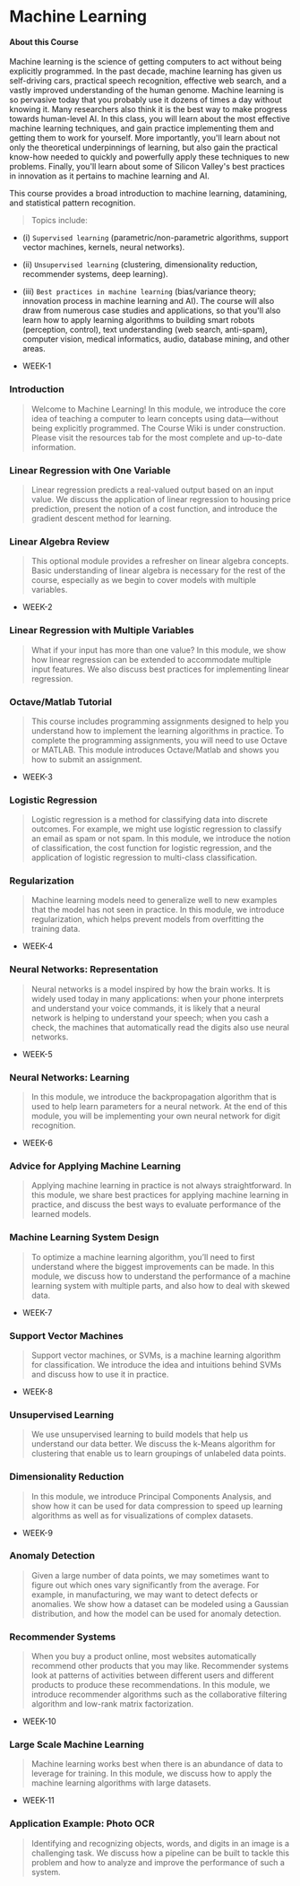 # Machine Learning

#### About this Course

Machine learning is the science of getting computers to act without being explicitly programmed. 
In the past decade, machine learning has given us self-driving cars, practical speech recognition, effective web search, and a vastly improved understanding of the human genome. Machine learning is so pervasive today that you probably use it dozens of times a day without knowing it. Many researchers also think it is the best way to make progress towards human-level AI. In this class, you will learn about the most effective machine learning techniques, and gain practice implementing them and getting them to work for yourself. More importantly, you'll learn about not only the theoretical underpinnings of learning, but also gain the practical know-how needed to quickly and powerfully apply these techniques to new problems. Finally, you'll learn about some of Silicon Valley's best practices in innovation as it pertains to machine learning and AI.

This course provides a broad introduction to machine learning, datamining, and statistical pattern recognition. 
> Topics include: 
* (i) `Supervised learning` (parametric/non-parametric algorithms, support vector machines, kernels, neural networks).
* (ii) `Unsupervised learning` (clustering, dimensionality reduction, recommender systems, deep learning).
* (iii) `Best practices in machine learning` (bias/variance theory; innovation process in machine learning and AI). The course will also draw from numerous case studies and applications, so that you'll also learn how to apply learning algorithms to building smart robots (perception, control), text understanding (web search, anti-spam), computer vision, medical informatics, audio, database mining, and other areas.

* WEEK-1
### Introduction

> Welcome to Machine Learning! In this module, we introduce the core idea of teaching a computer to learn concepts using data—without being explicitly programmed. The Course Wiki is under construction. Please visit the resources tab for the most complete and up-to-date information.

### Linear Regression with One Variable

> Linear regression predicts a real-valued output based on an input value. We discuss the application of linear regression to housing price prediction, present the notion of a cost function, and introduce the gradient descent method for learning.

### Linear Algebra Review

> This optional module provides a refresher on linear algebra concepts. Basic understanding of linear algebra is necessary for the rest of the course, especially as we begin to cover models with multiple variables.

* WEEK-2

### Linear Regression with Multiple Variables

> What if your input has more than one value? In this module, we show how linear regression can be extended to accommodate multiple input features. We also discuss best practices for implementing linear regression.

### Octave/Matlab Tutorial

> This course includes programming assignments designed to help you understand how to implement the learning algorithms in practice. To complete the programming assignments, you will need to use Octave or MATLAB. This module introduces Octave/Matlab and shows you how to submit an assignment.

* WEEK-3

### Logistic Regression

> Logistic regression is a method for classifying data into discrete outcomes. For example, we might use logistic regression to classify an email as spam or not spam. In this module, we introduce the notion of classification, the cost function for logistic regression, and the application of logistic regression to multi-class classification.

### Regularization

> Machine learning models need to generalize well to new examples that the model has not seen in practice. In this module, we introduce regularization, which helps prevent models from overfitting the training data.

* WEEK-4

### Neural Networks: Representation

> Neural networks is a model inspired by how the brain works. It is widely used today in many applications: when your phone interprets and understand your voice commands, it is likely that a neural network is helping to understand your speech; when you cash a check, the machines that automatically read the digits also use neural networks.

* WEEK-5

### Neural Networks: Learning

> In this module, we introduce the backpropagation algorithm that is used to help learn parameters for a neural network. At the end of this module, you will be implementing your own neural network for digit recognition.

* WEEK-6

### Advice for Applying Machine Learning

> Applying machine learning in practice is not always straightforward. In this module, we share best practices for applying machine learning in practice, and discuss the best ways to evaluate performance of the learned models.

### Machine Learning System Design

> To optimize a machine learning algorithm, you’ll need to first understand where the biggest improvements can be made. In this module, we discuss how to understand the performance of a machine learning system with multiple parts, and also how to deal with skewed data.

* WEEK-7

### Support Vector Machines

> Support vector machines, or SVMs, is a machine learning algorithm for classification. We introduce the idea and intuitions behind SVMs and discuss how to use it in practice.

* WEEK-8

### Unsupervised Learning

> We use unsupervised learning to build models that help us understand our data better. We discuss the k-Means algorithm for clustering that enable us to learn groupings of unlabeled data points.

### Dimensionality Reduction

> In this module, we introduce Principal Components Analysis, and show how it can be used for data compression to speed up learning algorithms as well as for visualizations of complex datasets.

* WEEK-9

### Anomaly Detection

> Given a large number of data points, we may sometimes want to figure out which ones vary significantly from the average. For example, in manufacturing, we may want to detect defects or anomalies. We show how a dataset can be modeled using a Gaussian distribution, and how the model can be used for anomaly detection.

### Recommender Systems

> When you buy a product online, most websites automatically recommend other products that you may like. Recommender systems look at patterns of activities between different users and different products to produce these recommendations. In this module, we introduce recommender algorithms such as the collaborative filtering algorithm and low-rank matrix factorization.

* WEEK-10

### Large Scale Machine Learning

> Machine learning works best when there is an abundance of data to leverage for training. In this module, we discuss how to apply the machine learning algorithms with large datasets.

* WEEK-11

### Application Example: Photo OCR

> Identifying and recognizing objects, words, and digits in an image is a challenging task. We discuss how a pipeline can be built to tackle this problem and how to analyze and improve the performance of such a system.

